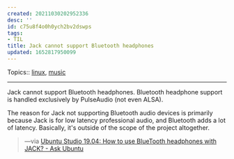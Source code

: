 ```yaml
---
created: 20211030202952336
desc: ''
id: c75u8f4o0h0ych2bv2dswps
tags:
- TIL
title: Jack cannot support Bluetooth headphones
updated: 1652817950099
---
```

   
Topics::  [linux](../topics/linux.md), [music](../unsorted/music.md)   
   
   
---   
   
Jack cannot support Bluetooth headphones. Bluetooth headphone support is handled exclusively by PulseAudio (not even ALSA).   
   
The reason for Jack not supporting Bluetooth audio devices is primarily because Jack is for low latency professional audio, and Bluetooth adds a lot of latency. Basically, it's outside of the scope of the project altogether.   
   
> —via [Ubuntu Studio 19.04: How to use BlueTooth headphones with JACK? - Ask Ubuntu](https://askubuntu.com/questions/1151808/ubuntu-studio-19-04-how-to-use-bluetooth-headphones-with-jack)